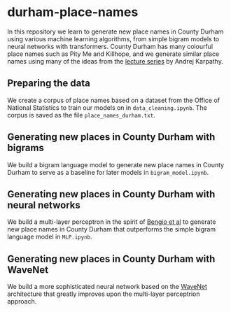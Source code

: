 # durham-place-names
In this repository we learn to generate new place names in County Durham using various machine learning algorithms, from simple bigram models to neural networks with transformers. County Durham has many colourful place names such as Pity Me and Killhope, and we generate similar place names using many of the ideas from the [lecture series](https://www.youtube.com/watch?v=PaCmpygFfXo) by Andrej Karpathy.
## Preparing the data
We create a corpus of place names based on a dataset from the Office of National Statistics to train our models on in `data_cleaning.ipynb`. The corpus is saved as the file `place_names_durham.txt`.
## Generating new places in County Durham with bigrams
We build a bigram language model to generate new place names in County Durham to serve as a baseline for later models in `bigram_model.ipynb`.
## Generating new places in County Durham with neural networks
We build a multi-layer perceptron in the spirit of [Bengio et al](https://www.jmlr.org/papers/volume3/bengio03a/bengio03a.pdf) to generate new place names in County Durham that outperforms the simple bigram language model in `MLP.ipynb`.
## Generating new places in County Durham with WaveNet
We build a more sophisticated neural network based on the [WaveNet](https://www.deepmind.com/blog/wavenet-a-generative-model-for-raw-audio) architecture that greatly improves upon the multi-layer perceptrion approach. 
